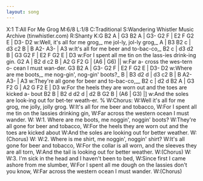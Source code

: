 ```yaml
---
layout: song
---
```


<div id="abc-notation">

X:1
T:All For Me Grog
M:6/8
L:1/8
C:Traditional
S:Wandering Whistler Music Archive (tinwhistler.com)
R:Shanty
K:G
  B2    A |  G3  B2  A | G3- G2  F | E2  F   G2  E | D3- D2
w:Well, it's all for me  grog,_ me  jol-ly, jol-ly  grog,_
  A |  B3  B2  c | d3   c2  B | B A2- A3- | A3
w:It's all for me  beer and to-bac-co,_
  B2  c | d3    d2  B | G3  G2 F | E2   F   G2    E | D3
w:For I   spent all me  tin on the lass-ies drink-ing gin.
  G2  A | B2    d   c2  B |  A2 G    F2 G | (A6 | G6) ||
w:Far a-  cross the wes-tern o- cean I  must wan-der.
  G3    B2  A | G3- G2  F | E2 F      G2  E |  D3- D2
w:Where are me  boots,_ me  nog-gin', nog-gin' boots?_
  B |     B3  d2   d | d3   c2  B | B A2- A3- | A3
w:They're all gone for beer and to-bac-co,__
  B2  c | d2    d    B2  A |  G3  F2  G | A2   G   F2     E | D3
w:For the heels they are worn out and the toes are kicked a-  bout
  B2  B | B2    d   d2   d | d2  B   G2 B | (A6 | G3) |]
w:And the soles are look-ing out for bet-ter weath-er.
%
W:Chorus:
W:Well it's all for me grog, me jolly, jolly grog.
W:It's all for me beer and tobacco,
W:For I spent all me tin on the lassies drinking gin,
W:Far across the western ocean I must wander.
W:
W:1. Where are me boots, me noggin', noggin' boots?
W:They're all gone for beer and tobacco,
W:For the heels they are worn out and the toes are kicked about
W:And the soles are looking out for better weather.
W:(Chorus)
W:
W:2. Where is me shirt, me noggin', noggin' shirt?
W:It's all gone for beer and tobacco,
W:For the collar is all worn, and the sleeves they are all torn,
W:And the tail is looking out for better weather.
W:(Chorus)
W:
W:3. I'm sick in the head and I haven't been to bed,
W:Since first I came ashore from me slumber,
W:For I spent all me dough on the lassies don't you know,
W:Far across the western ocean I must wander.
W:(Chorus)

</div>
